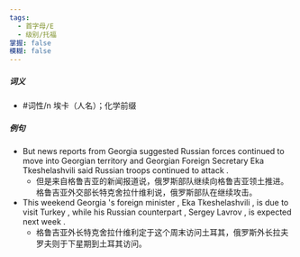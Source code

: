 ```yaml
---
tags:
  - 首字母/E
  - 级别/托福
掌握: false
模糊: false
---
```

##### 词义
- #词性/n  埃卡（人名）；化学前缀
##### 例句
- But news reports from Georgia suggested Russian forces continued to move into Georgian territory and Georgian Foreign Secretary Eka Tkeshelashvili said Russian troops continued to attack .
	- 但是来自格鲁吉亚的新闻报道说，俄罗斯部队继续向格鲁吉亚领土推进。格鲁吉亚外交部长特克舍拉什维利说，俄罗斯部队在继续攻击。
- This weekend Georgia 's foreign minister , Eka Tkeshelashvili , is due to visit Turkey , while his Russian counterpart , Sergey Lavrov , is expected next week .
	- 格鲁吉亚外长特克舍拉什维利定于这个周末访问土耳其，俄罗斯外长拉夫罗夫则于下星期到土耳其访问。
